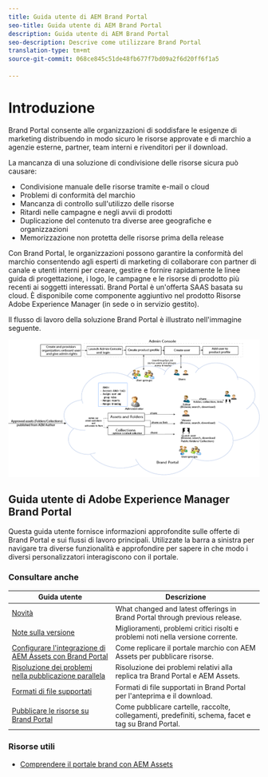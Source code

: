 ```yaml
---
title: Guida utente di AEM Brand Portal
seo-title: Guida utente di AEM Brand Portal
description: Guida utente di AEM Brand Portal
seo-description: Descrive come utilizzare Brand Portal
translation-type: tm+mt
source-git-commit: 068ce845c51de48fb677f7bd09a2f6d20ff6f1a5

---
```



# Introduzione

Brand Portal consente alle organizzazioni di soddisfare le esigenze di marketing distribuendo in modo sicuro le risorse approvate e di marchio a agenzie esterne, partner, team interni e rivenditori per il download.

La mancanza di una soluzione di condivisione delle risorse sicura può causare:

* Condivisione manuale delle risorse tramite e-mail o cloud
* Problemi di conformità del marchio
* Mancanza di controllo sull'utilizzo delle risorse
* Ritardi nelle campagne e negli avvii di prodotti
* Duplicazione del contenuto tra diverse aree geografiche e organizzazioni
* Memorizzazione non protetta delle risorse prima della release

Con Brand Portal, le organizzazioni possono garantire la conformità del marchio consentendo agli esperti di marketing di collaborare con partner di canale e utenti interni per creare, gestire e fornire rapidamente le linee guida di progettazione, i logo, le campagne e le risorse di prodotto più recenti ai soggetti interessati.
Brand Portal è un'offerta SAAS basata su cloud. È disponibile come componente aggiuntivo nel prodotto Risorse Adobe Experience Manager (in sede o in servizio gestito).

Il flusso di lavoro della soluzione Brand Portal è illustrato nell'immagine seguente.

![](assets/BPWorkflow1.png)

## Guida utente di Adobe Experience Manager Brand Portal

Questa guida utente fornisce informazioni approfondite sulle offerte di Brand Portal e sui flussi di lavoro principali. Utilizzate la barra a sinistra per navigare tra diverse funzionalità e approfondire per sapere in che modo i diversi personalizzatori interagiscono con il portale.

### Consultare anche

| Guida utente | Descrizione |
|--- |---|
| [Novità](whats-new.md) | What changed and latest offerings in Brand Portal through previous release. |
| [Note sulla versione](brand-portal-release-notes.md) | Miglioramenti, problemi critici risolti e problemi noti nella versione corrente. |
| [Configurare l'integrazione di AEM Assets con Brand Portal](https://helpx.adobe.com/experience-manager/6-5/assets/using/brand-portal-configuring-integration.html) | Come replicare il portale marchio con AEM Assets per pubblicare risorse. |
| [Risoluzione dei problemi nella pubblicazione parallela](troubleshoot-parallel-publishing.md) | Risoluzione dei problemi relativi alla replica tra Brand Portal e AEM Assets. |
| [Formati di file supportati](brand-portal-supported-formats.md) | Formati di file supportati in Brand Portal per l'anteprima e il download. |
| [Pubblicare le risorse su Brand Portal](../TOC.md#publish) | Come pubblicare cartelle, raccolte, collegamenti, predefiniti, schema, facet e tag su Brand Portal. |

### Risorse utili

* [Comprendere il portale brand con AEM Assets](https://helpx.adobe.com/experience-manager/kt/assets/using/brand-portal-article-understand.html)
